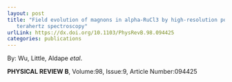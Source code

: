 ```yaml
---
layout: post
title: "Field evolution of magnons in alpha-RuCl3 by high-resolution polarized
   terahertz spectroscopy"
urlLink: https://dx.doi.org/10.1103/PhysRevB.98.094425
categories: publications
---
```

By: Wu, Little, Aldape *etal*.

**PHYSICAL REVIEW B**, Volume:98, Issue:9, Article Number:094425

